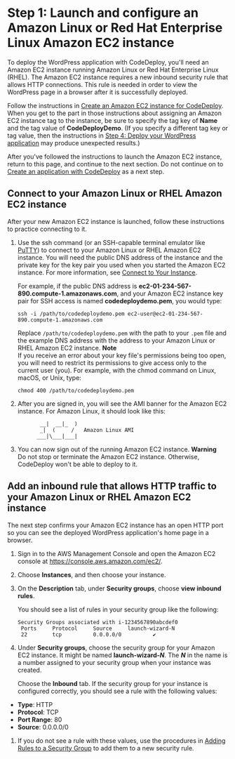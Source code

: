 # Step 1: Launch and configure an Amazon Linux or Red Hat Enterprise Linux Amazon EC2 instance<a name="tutorials-wordpress-launch-instance"></a>

To deploy the WordPress application with CodeDeploy, you'll need an Amazon EC2 instance running Amazon Linux or Red Hat Enterprise Linux \(RHEL\)\. The Amazon EC2 instance requires a new inbound security rule that allows HTTP connections\. This rule is needed in order to view the WordPress page in a browser after it is successfully deployed\.

Follow the instructions in [Create an Amazon EC2 instance for CodeDeploy](instances-ec2-create.md)\. When you get to the part in those instructions about assigning an Amazon EC2 instance tag to the instance, be sure to specify the tag key of **Name** and the tag value of **CodeDeployDemo**\. \(If you specify a different tag key or tag value, then the instructions in [Step 4: Deploy your WordPress application](tutorials-wordpress-deploy-application.md) may produce unexpected results\.\)

After you've followed the instructions to launch the Amazon EC2 instance, return to this page, and continue to the next section\. Do not continue on to [Create an application with CodeDeploy](applications-create.md) as a next step\.

## Connect to your Amazon Linux or RHEL Amazon EC2 instance<a name="tutorials-wordpress-launch-instance-connect"></a>

After your new Amazon EC2 instance is launched, follow these instructions to practice connecting to it\.

1. Use the ssh command \(or an SSH\-capable terminal emulator like [PuTTY](https://docs.aws.amazon.com/AWSEC2/latest/UserGuide/putty.html)\) to connect to your Amazon Linux or RHEL Amazon EC2 instance\. You will need the public DNS address of the instance and the private key for the key pair you used when you started the Amazon EC2 instance\. For more information, see [Connect to Your Instance](https://docs.aws.amazon.com/AWSEC2/latest/UserGuide/ec2-connect-to-instance-linux.html)\.

   For example, if the public DNS address is **ec2\-01\-234\-567\-890\.compute\-1\.amazonaws\.com**, and your Amazon EC2 instance key pair for SSH access is named **codedeploydemo\.pem**, you would type:

   ```
   ssh -i /path/to/codedeploydemo.pem ec2-user@ec2-01-234-567-890.compute-1.amazonaws.com
   ```

   Replace `/path/to/codedeploydemo.pem` with the path to your `.pem` file and the example DNS address with the address to your Amazon Linux or RHEL Amazon EC2 instance\.
**Note**  
If you receive an error about your key file's permissions being too open, you will need to restrict its permissions to give access only to the current user \(you\)\. For example, with the chmod command on Linux, macOS, or Unix, type:

   ```
   chmod 400 /path/to/codedeploydemo.pem
   ```

1. After you are signed in, you will see the AMI banner for the Amazon EC2 instance\. For Amazon Linux, it should look like this:

   ```
          __|  __|_  )
          _|  (     /   Amazon Linux AMI
         ___|\___|___|
   ```

1. You can now sign out of the running Amazon EC2 instance\.
**Warning**  
Do not stop or terminate the Amazon EC2 instance\. Otherwise, CodeDeploy won't be able to deploy to it\.

## Add an inbound rule that allows HTTP traffic to your Amazon Linux or RHEL Amazon EC2 instance<a name="tutorials-wordpress-launch-instance-add-inbound-rule"></a>

The next step confirms your Amazon EC2 instance has an open HTTP port so you can see the deployed WordPress application's home page in a browser\. 

1. Sign in to the AWS Management Console and open the Amazon EC2 console at [https://console\.aws\.amazon\.com/ec2/](https://console.aws.amazon.com/ec2/)\.

1. Choose **Instances**, and then choose your instance\. 

1. On the **Description** tab, under **Security groups**, choose **view inbound rules**\. 

   You should see a list of rules in your security group like the following:

   ```
   Security Groups associated with i-1234567890abcdef0
    Ports     Protocol     Source     launch-wizard-N
    22        tcp          0.0.0.0/0          ✔
   ```

1.  Under **Security groups**, choose the security group for your Amazon EC2 instance\. It might be named **launch\-wizard\-*N***\. The ***N*** in the name is a number assigned to your security group when your instance was created\. 

    Choose the **Inbound** tab\. If the security group for your instance is configured correctly, you should see a rule with the following values: 
   + **Type**: HTTP
   + **Protocol**: TCP
   + **Port Range**: 80
   + **Source**: 0\.0\.0\.0/0

1.  If you do not see a rule with these values, use the procedures in [Adding Rules to a Security Group](https://docs.aws.amazon.com/AWSEC2/latest/UserGuide/using-network-security.html#adding-security-group-rule) to add them to a new security rule\. 